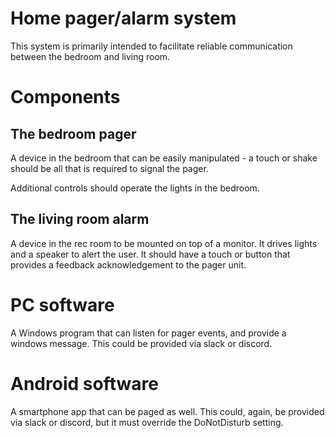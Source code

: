 # Home pager/alarm system

This system is primarily intended to facilitate reliable communication between the bedroom and living room.

# Components

## The bedroom pager

A device in the bedroom that can be easily manipulated - a touch or shake should be all that is required to signal the pager. 

Additional controls should operate the lights in the bedroom.

## The living room alarm

A device in the rec room to be mounted on top of a monitor. It drives lights and a speaker to alert the user. It should have a touch or button that provides a feedback acknowledgement to the pager unit.

# PC software

A Windows program that can listen for pager events, and provide a windows message. This could be provided via slack or discord.

# Android software

A smartphone app that can be paged as well. This could, again, be provided via slack or discord, but it must override the DoNotDisturb setting.



